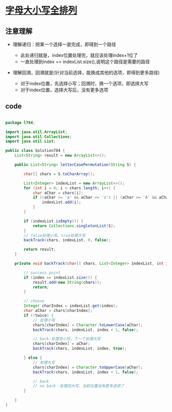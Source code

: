 [字母大小写全排列](https://leetcode-cn.com/problems/letter-case-permutation/)
==


## 注意理解

- 理解递归：把某一个选择一直完成，即得到一个路径
   - 此处递归就是，index位置处理完，就应该处理index+1位了
   - 一直处理到index ==  indexList.size(),说明这个路径是需要的路径

- 理解回溯，回溯就是(针对当前选择，能换成其他的选项，即得到更多路径)
    - 对于index位置，先选择小写；回溯时，换一个选项，即选择大写
    - 对于index位置，选择大写后，没有更多选项



## code
```java

package l784;

import java.util.ArrayList;
import java.util.Collections;
import java.util.List;

public class Solution784 {
    List<String> result = new ArrayList<>();

    public List<String> letterCasePermutation(String S) {

        char[] chars = S.toCharArray();

        List<Integer> indexList = new ArrayList<>();
        for (int i = 0; i < chars.length; i++) {
            char aChar = chars[i];
            if ((aChar >= 'a' && aChar <= 'z') || (aChar >= 'A' && aChar <= 'Z')) {
                indexList.add(i);
            }
        }

        if (indexList.isEmpty()) {
            return Collections.singletonList(S);
        }
        // false处理小写。true处理大写
        backTrack(chars, indexList, 0, false);

        return result;
    }

    private void backTrack(char[] chars, List<Integer> indexList, int index, boolean twice) {

        // success point
        if (index == indexList.size()) {
            result.add(new String(chars));
            return;
        }

        // choose
        Integer charIndex = indexList.get(index);
        char aChar = chars[charIndex];
        if (!twice) {
            // 处理小写
            chars[charIndex] = Character.toLowerCase(aChar);
            backTrack(chars, indexList, index + 1, false);

            // back:处理完小写，下一个处理大写
            chars[charIndex] = aChar;
            backTrack(chars, indexList, index, true);

        } else {
            // 处理大写
            chars[charIndex] = Character.toUpperCase(aChar);
            backTrack(chars, indexList, index + 1, false);

            // back
            // no back：处理完大写，当前位置没有更多选项了
        }

    }
}
```
